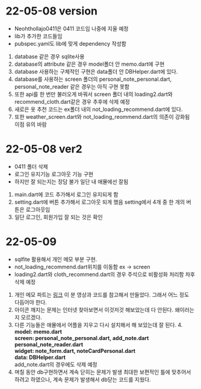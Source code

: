# 22-05-08 version
* Neohthollajo0411은 0411 코드임 나중에 지울 예정
* lib가 추가한 코드들임
* pubspec.yaml도 lib에 맞게 dependency 작성함

1. database 같은 경우 sqlite사용
2. database의 attribute 같은 경우 model폴더 안 memo.dart에 구현
3. database 사용하는 구체적인 구현은 data폴더 안 DBHelper.dart에 있다.
4. database를 사용하는 screen 폴더의 personal_note_personal.dart, personal_note_reader 같은 경우는 아직 구현 못함
5. 또한 api를 한 번만 불러오게 바꿔서 screen 폴더 내의 loading2.dart와 recommend_cloth.dart같은 경우 추후에 삭제 예정
6. 새로은 옷 추천 코드는 ex폴더 내의 not_loading_recommend.dart에 있다.
7. 또한 weather_screen.dart와 not_loading_reommend.dart의 의존이 강화됨 이점 유의 바람

# 22-05-08 ver2
* 0411 폴더 삭제
* 로그인 유지기능 로그아웃 기능 구현
* 하지만 잘 되는지는 장담 불가 일단 내 애뮬에선 잘됨

1. main.dart에 코드 추가해서 로그인 유지되게 함
2. setting.dart에 버튼 추가해서 로그아웃 되게 했음 setting에서 4개 중 한 개의 버튼은 로그아웃임
3. 일단 로그인, 회원가입 잘 되는 것은 확인

# 22-05-09
* sqlfite 활용해서 개인 메모 부분 구현.
* not_loading_recommend.dart위치를 이동함 ex -> screen
* loading2.dart와 cloth_recommend.dart의 경우 주석으로 비활성화 처리함 차후 삭제 예정

1. 개인 메모 파트는 [링크](https://github.com/JohannesMilke/sqflite_database_example/blob/master/lib/page/edit_note_page.dart) 이 분 영상과 코드를 참고해서 만들었다. 그래서 어느 정도 다듬어야 한다.
2. 아이콘 깨지는 문제는 인터넷 찾아보면서 이것저것 해보았는데 다 안된다. 왜이러는지 모르겠다.
3. 다른 기능들은 애뮬에서 어플을 지우고 다시 설치해서 해 보았는데 잘 된다.
4.<br>
**model: memo.dart**<br>
**screen: personal_note_personal.dart, add_note.dart personal_note_reader.dart**<br>
**widget: note_form.dart, noteCardPersonal.dart**<br>
**data: DBHelper.dart**<br>
add_note.dart의 경우에도 삭제 예정<br>
5. 며칠 동안 db구현하면서 계속 닫히는 문제가 발생 최대한 보편적인 틀에 맞추어서 하려고 하였으나, 계속 문제가 발생해서 db닫는 코드를 지웠다.
